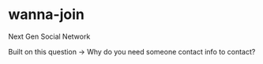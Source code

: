 # wanna-join
Next Gen Social Network

Built on this question -> Why do you need someone contact info to contact?
